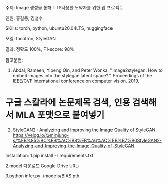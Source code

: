 주제: Image 생성을 통해 TTS사용한 노약자를 위한 웹 프로젝트

인원: 홍길동, 김철수

SKills: torch, python, ubuntu20.04LTS, huggingface

모델: tacotron, StyleGAN

결과: 정확도 100%, F1-score: 98%

참고문헌: 

1) Abdal, Rameen, Yipeng Qin, and Peter Wonka. "Image2stylegan: How to embed images into the stylegan latent space?." Proceedings of the IEEE/CVF international conference on computer vision. 2019.
# 구글 스칼라에 논문제목 검색, 인용 검색해서 MLA 포맷으로 붙여넣기

2) StyleGAN2 : Analyzing and Improving the Image Quality of StyleGAN
https://velog.io/@minjung-s/%EB%85%BC%EB%AC%B8%EB%A6%AC%EB%B7%B0StyleGAN2-Analyzing-and-Improving-the-Image-Quality-of-StyleGAN

Installation:
  1.pip install -r requirements.txt

  2.model 다운로드 Google Drive URL: 

  3.python infer.py ./models/BIAS.pth

  
